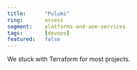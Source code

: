 ```yaml
---
title:      "Pulumi"
ring:       assess
segment:    platforms-and-aoe-services
tags:       [devops]
featured:   false
---
```


We stuck with Terraform for most projects.
